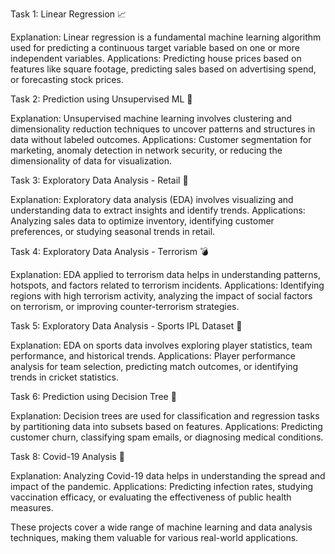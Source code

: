 

Task 1: Linear Regression 📈

Explanation: Linear regression is a fundamental machine learning algorithm used for predicting a continuous target variable based on one or more independent variables.
Applications: Predicting house prices based on features like square footage, predicting sales based on advertising spend, or forecasting stock prices.

Task 2: Prediction using Unsupervised ML 🤖

Explanation: Unsupervised machine learning involves clustering and dimensionality reduction techniques to uncover patterns and structures in data without labeled outcomes.
Applications: Customer segmentation for marketing, anomaly detection in network security, or reducing the dimensionality of data for visualization.

Task 3: Exploratory Data Analysis - Retail 🛒

Explanation: Exploratory data analysis (EDA) involves visualizing and understanding data to extract insights and identify trends.
Applications: Analyzing sales data to optimize inventory, identifying customer preferences, or studying seasonal trends in retail.

Task 4: Exploratory Data Analysis - Terrorism 💣

Explanation: EDA applied to terrorism data helps in understanding patterns, hotspots, and factors related to terrorism incidents.
Applications: Identifying regions with high terrorism activity, analyzing the impact of social factors on terrorism, or improving counter-terrorism strategies.

Task 5: Exploratory Data Analysis - Sports IPL Dataset 🏏

Explanation: EDA on sports data involves exploring player statistics, team performance, and historical trends.
Applications: Player performance analysis for team selection, predicting match outcomes, or identifying trends in cricket statistics.

Task 6: Prediction using Decision Tree 🌳

Explanation: Decision trees are used for classification and regression tasks by partitioning data into subsets based on features.
Applications: Predicting customer churn, classifying spam emails, or diagnosing medical conditions.

Task 8: Covid-19 Analysis 🦠

Explanation: Analyzing Covid-19 data helps in understanding the spread and impact of the pandemic.
Applications: Predicting infection rates, studying vaccination efficacy, or evaluating the effectiveness of public health measures.

These projects cover a wide range of machine learning and data analysis techniques, making them valuable for various real-world applications.
